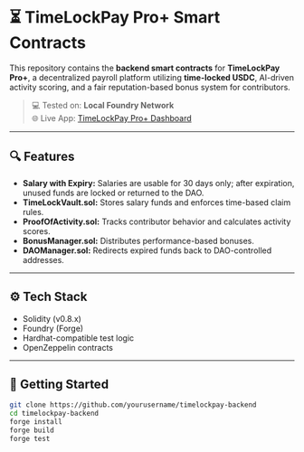 # ⏳ TimeLockPay Pro+ Smart Contracts

This repository contains the **backend smart contracts** for **TimeLockPay Pro+**, a decentralized payroll platform utilizing **time-locked USDC**, AI-driven activity scoring, and a fair reputation-based bonus system for contributors.

> 💻 Tested on: **Local Foundry Network**  
> 🌐 Live App: [TimeLockPay Pro+ Dashboard](https://timelockpayroll.netlify.app)

---

## 🔍 Features

- **Salary with Expiry:** Salaries are usable for 30 days only; after expiration, unused funds are locked or returned to the DAO.
- **TimeLockVault.sol:** Stores salary funds and enforces time-based claim rules.
- **ProofOfActivity.sol:** Tracks contributor behavior and calculates activity scores.
- **BonusManager.sol:** Distributes performance-based bonuses.
- **DAOManager.sol:** Redirects expired funds back to DAO-controlled addresses.

---

## ⚙️ Tech Stack

- Solidity (v0.8.x)
- Foundry (Forge)
- Hardhat-compatible test logic
- OpenZeppelin contracts

---

## 🚀 Getting Started

```bash
git clone https://github.com/yourusername/timelockpay-backend
cd timelockpay-backend
forge install
forge build
forge test

